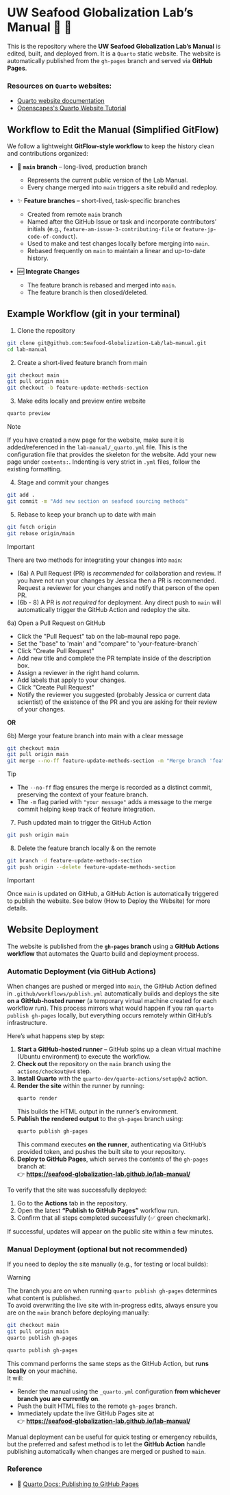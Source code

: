 # UW Seafood Globalization Lab’s Manual 📖 🦀 

This is the repository where the **UW Seafood Globalization Lab’s Manual** is edited, built, and deployed from. It is a `Quarto` static website.
The website is automatically published from the `gh-pages` branch and served via **GitHub Pages**.

### Resources on `Quarto` websites:
- [Quarto website documentation](https://quarto.org/docs/websites/)
- [Openscapes's Quarto Website Tutorial](https://github.com/Openscapes/quarto-website-tutorial)

## Workflow to Edit the Manual (Simplified GitFlow)

We follow a lightweight **GitFlow-style workflow** to keep the history clean and contributions organized:

- 🌳 **`main` branch** – long-lived, production branch  
   - Represents the current public version of the Lab Manual.  
   - Every change merged into `main` triggers a site rebuild and redeploy.

- ✨ **Feature branches** – short-lived, task-specific branches  
   - Created from remote `main` branch  
   - Named after the GitHub Issue or task and incorporate contributors’ initials (e.g., `feature-am-issue-3-contributing-file` or `feature-jp-code-of-conduct`).  
   - Used to make and test changes locally before merging into `main`.  
   - Rebased frequently on `main` to maintain a linear and up-to-date history.

- 🆕 **Integrate Changes**  
   - The feature branch is rebased and merged into `main`.  
   - The feature branch is then closed/deleted.

## Example Workflow (git in your terminal)

  1) Clone the repository
  ```bash
  git clone git@github.com:Seafood-Globalization-Lab/lab-manual.git
  cd lab-manual
  ```

  2) Create a short-lived feature branch from main
  ```bash
  git checkout main
  git pull origin main
  git checkout -b feature-update-methods-section
  ```

  3) Make edits locally and preview entire website
  ```bash
  quarto preview
  ```

> [!Note]
> If you have created a new page for the website, make sure it is added/referenced in the `lab-manual/_quarto.yml` file. This is the configuration file that provides the skeleton for the website. Add your new page under `contents:`. Indenting is very strict in `.yml` files, follow the existing formatting.

  4) Stage and commit your changes
  ```bash
  git add .
  git commit -m "Add new section on seafood sourcing methods"
  ```

  5) Rebase to keep your branch up to date with main
  ```bash
  git fetch origin
  git rebase origin/main
  ```

> [!Important] 
> There are two methods for integrating your changes into `main`:
> - (6a) A Pull Request (PR) is *recommended* for collaboration and review. If you have not run your changes by Jessica then a PR is recommended. Request a reviewer for your changes and notify that person of the open PR.
> - (6b - 8) A PR is *not required* for deployment. Any direct push to `main` will automatically trigger the GitHub Action and redeploy the site.

  6a) Open a Pull Request on GitHub
   - Click the "Pull Request" tab on the lab-maunal repo page.
   - Set the "base" to 'main' and "compare" to 'your-feature-branch`
   - Click "Create Pull Request"
   - Add new title and complete the PR template inside of the description box.
   - Assign a reviewer in the right hand column.
   - Add labels that apply to your changes.
   - Click "Create Pull Request"
   - Notify the reviewer you suggested (probably Jessica or current data scientist) of the existence of the PR and you are asking for their review of your changes.

**OR**

  6b) Merge your feature branch into main with a clear message
  ```bash
  git checkout main
  git pull origin main
  git merge --no-ff feature-update-methods-section -m "Merge branch 'feature-update-methods-section' into main"
  ```

> [!Tip]
> - The `--no-ff` flag ensures the merge is recorded as a distinct commit, preserving the context of your feature branch.
> - The `-m` flag paried with `"your message"` adds a message to the merge commit helping keep track of feature integration.

  7) Push updated main to trigger the GitHub Action
  ```bash
  git push origin main
  ```

  8) Delete the feature branch locally & on the remote
  ```bash
  git branch -d feature-update-methods-section
  git push origin --delete feature-update-methods-section
  ```

> [!Important]
> Once `main` is updated on GitHub, a GitHub Action is automatically triggered to publish the website. See below (How to Deploy the Website) for more details.

## Website Deployment

The website is published from the **`gh-pages` branch** using a **GitHub Actions workflow** that automates the Quarto build and deployment process.

### Automatic Deployment (via GitHub Actions)

When changes are pushed or merged into `main`, the GitHub Action defined in `.github/workflows/publish.yml` automatically builds and deploys the site **on a GitHub-hosted runner** (a temporary virtual 
machine created for each workflow run). This process mirrors what would happen if you ran `quarto publish gh-pages` locally, but everything occurs remotely within GitHub’s infrastructure.

Here’s what happens step by step:

   1. **Start a GitHub-hosted runner** – GitHub spins up a clean virtual machine (Ubuntu environment) to execute the workflow.  
   2. **Check out** the repository on the `main` branch using the `actions/checkout@v4` step.  
   3. **Install Quarto** with the `quarto-dev/quarto-actions/setup@v2` action.  
   4. **Render the site** within the runner by running:
      ```bash
      quarto render
      ```
      This builds the HTML output in the runner’s environment.
   5. **Publish the rendered output** to the `gh-pages` branch using:
      ```bash
      quarto publish gh-pages
      ```
      This command executes **on the runner**, authenticating via GitHub’s provided token, and pushes the built site to your repository.
   6. **Deploy to GitHub Pages**, which serves the contents of the `gh-pages` branch at:  
      👉 **https://seafood-globalization-lab.github.io/lab-manual/**

To verify that the site was successfully deployed:
1. Go to the **Actions** tab in the repository.  
2. Open the latest **“Publish to GitHub Pages”** workflow run.  
3. Confirm that all steps completed successfully (✅ green checkmark).

If successful, updates will appear on the public site within a few minutes.

### Manual Deployment (optional but not recommended)

If you need to deploy the site manually (e.g., for testing or local builds):

> [!Warning] 
> The branch you are on when running `quarto publish gh-pages` determines what content is published.  
> To avoid overwriting the live site with in-progress edits, always ensure you are on the `main` branch before deploying manually:
> ```bash
> git checkout main
> git pull origin main
> quarto publish gh-pages
> ```

```bash
quarto publish gh-pages
```

This command performs the same steps as the GitHub Action, but **runs locally** on your machine.  
It will:

- Render the manual using the `_quarto.yml` configuration **from whichever branch you are currently on**.  
- Push the built HTML files to the remote `gh-pages` branch.  
- Immediately update the live GitHub Pages site at  
  👉 **https://seafood-globalization-lab.github.io/lab-manual/**


Manual deployment can be useful for quick testing or emergency rebuilds, but the preferred and safest method is to let the **GitHub Action** handle publishing automatically when changes are merged or pushed to `main`.


### Reference

- 📘 [Quarto Docs: Publishing to GitHub Pages](https://quarto.org/docs/publishing/github-pages.html)  
